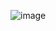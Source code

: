 ![image](https://github.com/azurelmao/azurelmao/assets/58854399/85f6c377-aa88-4fa7-8c42-c656fc302e8f)

